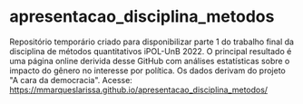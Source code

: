 # apresentacao_disciplina_metodos
Repositório temporário criado para disponibilizar parte 1 do trabalho final da disciplina de métodos quantitativos iPOL-UnB 2022.
O principal resultado é uma página online derivida desse GitHub com análises estatísticas sobre o impacto do gênero no interesse por política. Os dados derivam do projeto "A cara da democracia".
Acesse: https://mmarqueslarissa.github.io/apresentacao_disciplina_metodos/
